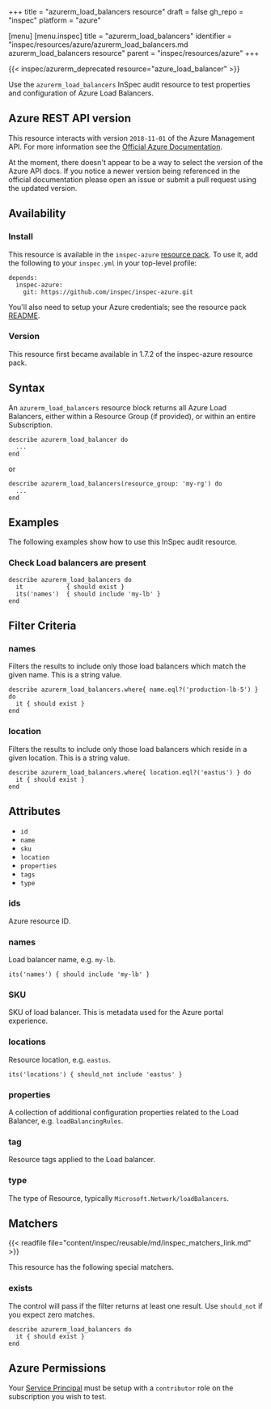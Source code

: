 +++
title = "azurerm_load_balancers resource"
draft = false
gh_repo = "inspec"
platform = "azure"

[menu]
  [menu.inspec]
    title = "azurerm_load_balancers"
    identifier = "inspec/resources/azure/azurerm_load_balancers.md azurerm_load_balancers resource"
    parent = "inspec/resources/azure"
+++

{{< inspec/azurerm_deprecated resource="azure_load_balancer" >}}

Use the `azurerm_load_balancers` InSpec audit resource to test properties and configuration of Azure Load Balancers.

## Azure REST API version

This resource interacts with version `2018-11-01` of the Azure Management API. For more
information see the [Official Azure Documentation](https://docs.microsoft.com/en-us/rest/api/load-balancer/loadbalancers/list).

At the moment, there doesn't appear to be a way to select the version of the
Azure API docs. If you notice a newer version being referenced in the official
documentation please open an issue or submit a pull request using the updated
version.

## Availability

### Install

This resource is available in the `inspec-azure` [resource
pack](/inspec/glossary/#resource-pack). To use it, add the
following to your `inspec.yml` in your top-level profile:

    depends:
      inspec-azure:
        git: https://github.com/inspec/inspec-azure.git

You'll also need to setup your Azure credentials; see the resource pack
[README](https://github.com/inspec/inspec-azure#inspec-for-azure).

### Version

This resource first became available in 1.7.2 of the inspec-azure resource pack.

## Syntax

An `azurerm_load_balancers` resource block returns all Azure Load Balancers, either within a Resource Group (if provided), or within an entire Subscription.

    describe azurerm_load_balancer do
      ...
    end

or

    describe azurerm_load_balancers(resource_group: 'my-rg') do
      ...
    end

## Examples

The following examples show how to use this InSpec audit resource.

### Check Load balancers are present

    describe azurerm_load_balancers do
      it            { should exist }
      its('names')  { should include 'my-lb' }
    end

## Filter Criteria

### names

Filters the results to include only those load balancers which match the given name. This is a string value.

    describe azurerm_load_balancers.where{ name.eql?('production-lb-5') } do
      it { should exist }
    end

### location

Filters the results to include only those load balancers which reside in a given location. This is a string value.

    describe azurerm_load_balancers.where{ location.eql?('eastus') } do
      it { should exist }
    end

## Attributes

- `id`
- `name`
- `sku`
- `location`
- `properties`
- `tags`
- `type`

### ids

Azure resource ID.

### names

Load balancer name, e.g. `my-lb`.

    its('names') { should include 'my-lb' }

### SKU

SKU of load balancer. This is metadata used for the Azure portal experience.

### locations

Resource location, e.g. `eastus`.

    its('locations') { should_not include 'eastus' }

### properties

A collection of additional configuration properties related to the Load Balancer, e.g. `loadBalancingRules`.

### tag

Resource tags applied to the Load balancer.

### type

The type of Resource, typically `Microsoft.Network/loadBalancers`.

## Matchers

{{< readfile file="content/inspec/reusable/md/inspec_matchers_link.md" >}}

This resource has the following special matchers.

### exists

The control will pass if the filter returns at least one result. Use
`should_not` if you expect zero matches.

    describe azurerm_load_balancers do
      it { should exist }
    end

## Azure Permissions

Your [Service
Principal](https://docs.microsoft.com/en-us/azure/azure-resource-manager/resource-group-create-service-principal-portal)
must be setup with a `contributor` role on the subscription you wish to test.
